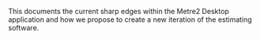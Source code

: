This documents the current sharp edges within the Metre2 Desktop application and how we propose to create a new iteration of the estimating software.

